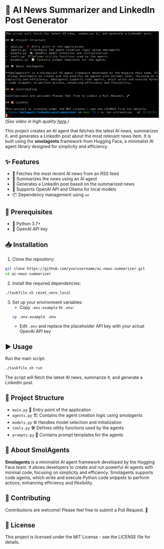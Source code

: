 # 🚀 AI News Summarizer and LinkedIn Post Generator

![Demo](demo.gif)
(_See video in high quality [here](https://drive.google.com/file/d/1EOMhWqnrcM02sMud_hfpQEoGqp9UQPJr/).)_

This project creates an AI agent that fetches the latest AI news, summarizes it, and generates a LinkedIn post about the most relevant news item. It is built using the **smolagents** framework from Hugging Face, a minimalist AI agent library designed for simplicity and efficiency.

## ✨ Features

- 📰 Fetches the most recent AI news from an RSS feed
- 🧠 Summarizes the news using an AI agent
- 📝 Generates a LinkedIn post based on the summarized news
- 🤖 Supports OpenAI API and Ollama for local models
- 📦 Dependency management using `uv`

## 🔧 Prerequisites

- 🐍 Python 3.7+
- 🔑 OpenAI API key

## 📥 Installation

1. Clone the repository:

```bash
git clone https://github.com/yourusername/ai-news-summarizer.git
cd ai-news-summarizer
```

2. Install the required dependencies:

```bash
./taskfile.sh reset_venv_local
```

3. Set up your environment variables:
   - Copy `.env.example` to `.env`:
   ```bash
   cp .env.example .env
   ```
   - Edit `.env` and replace the placeholder API key with your actual OpenAI API key

## ▶️ Usage

Run the main script:

```bash
./taskfile.sh run
```

The script will fetch the latest AI news, summarize it, and generate a LinkedIn post.

## 📂 Project Structure

- `main.py` 📌 Entry point of the application
- `agents.py` 🏗 Contains the agent creation logic using smolagents
- `models.py` ⚙️ Handles model selection and initialization
- `tools.py` 🛠 Defines utility functions used by the agents
- `prompts.py` 📝 Contains prompt templates for the agents

## 🤖 About SmolAgents

**Smolagents** is a minimalist AI agent framework developed by the Hugging Face team. It allows developers to create and run powerful AI agents with minimal code, focusing on simplicity and efficiency. Smolagents supports code agents, which write and execute Python code snippets to perform actions, enhancing efficiency and flexibility.

## 🤝 Contributing

Contributions are welcome! Please feel free to submit a Pull Request. 🚀

## 📜 License

This project is licensed under the MIT License - see the LICENSE file for details.
